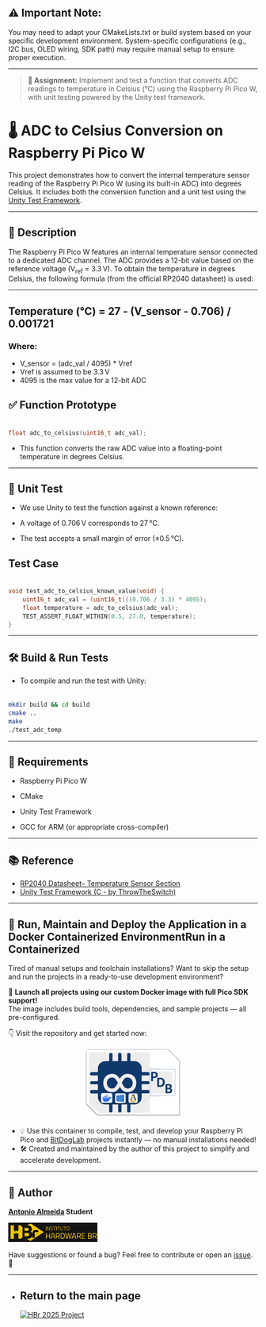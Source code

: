 ## ⚠️ Important Note:
You may need to adapt your CMakeLists.txt or build system based on your specific development environment. System-specific configurations (e.g., I2C bus, OLED wiring, SDK path) may require manual setup to ensure proper execution.

---

> **🚀 Assignment:** Implement and test a function that converts ADC readings to temperature in Celsius (°C) using the Raspberry Pi Pico W, with unit testing powered by the Unity test framework.

# 🌡️ ADC to Celsius Conversion on Raspberry Pi Pico W

This project demonstrates how to convert the internal temperature sensor reading of the Raspberry Pi Pico W (using its built-in ADC) into degrees Celsius. It includes both the conversion function and a unit test using the [Unity Test Framework](https://github.com/ThrowTheSwitch/Unity).

---

## 🧪 Description

The Raspberry Pi Pico W features an internal temperature sensor connected to a dedicated ADC channel. The ADC provides a 12-bit value based on the reference voltage (V<sub>ref</sub> = 3.3 V). To obtain the temperature in degrees Celsius, the following formula (from the official RP2040 datasheet) is used:

---

## Temperature (°C) = 27 - (V_sensor - 0.706) / 0.001721

### Where:

- V_sensor = (adc_val / 4095) * Vref
- Vref is assumed to be 3.3 V
- 4095 is the max value for a 12-bit ADC

## ✅ Function Prototype

```C

float adc_to_celsius(uint16_t adc_val);

```
- This function converts the raw ADC value into a floating-point temperature in degrees Celsius.

---

## 🔬 Unit Test

- We use Unity to test the function against a known reference:

- A voltage of 0.706 V corresponds to 27 °C.

- The test accepts a small margin of error (±0.5 °C).

## Test Case 

```C

void test_adc_to_celsius_known_value(void) {
    uint16_t adc_val = (uint16_t)((0.706 / 3.3) * 4095);
    float temperature = adc_to_celsius(adc_val);
    TEST_ASSERT_FLOAT_WITHIN(0.5, 27.0, temperature);
}

```

---

## 🛠️ Build & Run Tests

- To compile and run the test with Unity:


```bash

mkdir build && cd build
cmake ..
make
./test_adc_temp

```

---

## 🚀 Requirements

- Raspberry Pi Pico W

- CMake

- Unity Test Framework

- GCC for ARM (or appropriate cross-compiler)

---

## 📚 Reference

- [RP2040 Datasheet– Temperature Sensor Section](https://datasheets.raspberrypi.com/rp2040/rp2040-datasheet.pdf)
- [Unity Test Framework (C - by ThrowTheSwitch)](https://github.com/ThrowTheSwitch/Unity)

---

## 🐳 Run, Maintain and Deploy the Application in a Docker Containerized EnvironmentRun in a Containerized 

Tired of manual setups and toolchain installations? Want to skip the setup and run the projects in a ready-to-use development environment?

🚀 **Launch all projects using our custom Docker image with full Pico SDK support!**  
The image includes build tools, dependencies, and sample projects — all pre-configured.

👇 Visit the repository and get started now:  

<p align="center">
  <a href="https://github.com/alfecjo/rp2040-container">
    <img src="https://github.com/alfecjo/antonio_almeida_embarcatech_HBr_2025/raw/main/picodevbox.png" alt="PicoDevBox" width="200"/>
  </a>
</p>

- 💡 Use this container to compile, test, and develop your Raspberry Pi Pico and [BitDogLab](https://github.com/BitDogLab/BitDogLab) projects instantly — no manual installations needed!
- 🛠️ Created and maintained by the author of this project to simplify and accelerate development.

---

## 👤 Author
**[Antonio Almeida](https://alfecjo.github.io/) Student**

[![HBr](./assets/hbr.jpg)](https://hardware.org.br/)

Have suggestions or found a bug?
Feel free to contribute or open an [issue](https://github.com/alfecjo/antonio_almeida_embarcatech_HBr_2025/issues). 🚀

---

- ## Return to the main page
  [![HBr 2025 Project](https://img.shields.io/badge/HBr_2025_Project-000000?style=for-the-badge&logo=github&logoColor=white)](https://github.com/alfecjo/antonio_almeida_embarcatech_HBr_2025)
